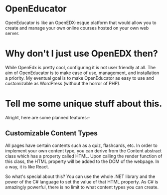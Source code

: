 # OpenEducator
OpenEducator is like an OpenEDX-esque platform that would allow you to create and manage your own online courses hosted on your own web server.

# Why don't I just use OpenEDX then?
While OpenEdx is pretty cool, configuring it is not user friendly at all. The aim of OpenEducator is to make ease of use, management,
and installation a priority. My eventual goal is to make OpenEducator as easy to use and customizable as WordPress (without the horror of PHP).

# Tell me some unique stuff about this.
Alright, here are some planned features:- 

## Customizable Content Types
All pages have certain contents such as a quiz, flashcards, etc. In order to implement your own content type, you can derive from the
Content abstract class which has a property called HTML. Upon calling the render function of this class, the HTML property will be added
to the DOM of the webpage. In a way, it is like React. 

So what's special about this? You can use the whole .NET library and the power of the C# language to set the value of that HTML property. 
As C# is amazingly powerful, there is no limit to what content types you can create.
